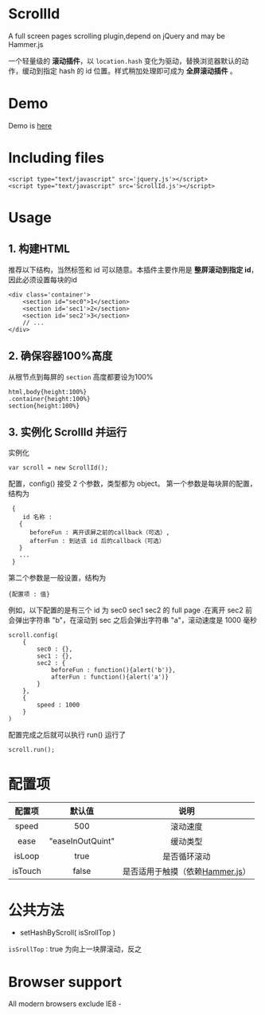 # ScrollId
A full screen pages scrolling plugin,depend on jQuery and may be Hammer.js

一个轻量级的 **滚动插件**，以 `location.hash` 变化为驱动，替换浏览器默认的动作，缓动到指定 hash 的 id 位置。样式稍加处理即可成为 **全屏滚动插件** 。
# Demo
Demo is [here](http://www.imbgf.com/home/about)
# Including files
    <script type="text/javascript" src='jquery.js'></script>
    <script type="text/javascript" src='ScrollId.js'></script>
# Usage 
## 1. 构建HTML
推荐以下结构，当然标签和 id 可以随意。本插件主要作用是 **整屏滚动到指定 id**，因此必须设置每块的id

    <div class='container'>
        <section id="sec0">1</section>
    	<section id='sec1'>2</section>
        <section id='sec2'>3</section>
        // ...
    </div>
## 2. 确保容器100%高度
从根节点到每屏的 `section` 高度都要设为100%

    html,body{height:100%}
    .container{height:100%}
    section{height:100%}
## 3. 实例化 ScrollId 并运行
 实例化

    var scroll = new ScrollId();
配置，config() 接受 2 个参数，类型都为 object。
第一个参数是每块屏的配置，结构为

     {
        id 名称 : 
       {
          beforeFun : 离开该屏之前的callback（可选）,
          afterFun : 到达该 id 后的callback（可选）
       }
       ...
     }
第二个参数是一般设置，结构为

    {配置项 : 值}
例如，以下配置的是有三个 id 为 sec0 sec1 sec2 的 full page .在离开 sec2 前会弹出字符串 "b"，在滚动到 sec 之后会弹出字符串 "a"，滚动速度是 1000 毫秒

    scroll.config(
		{
			sec0 : {},
			sec1 : {},
			sec2 : {
				beforeFun : function(){alert('b')},
				afterFun : function(){alert('a')}
			}
		},
		{
			speed : 1000
		}
	)

配置完成之后就可以执行 run() 运行了

    scroll.run();
# 配置项
| 配置项        | 默认值           |说明|
| :---------: |:-------------:| :--------:|
| speed   | 500 |滚动速度|
| ease      | "easeInOutQuint"      | 缓动类型|
| isLoop | true      |  是否循环滚动|
| isTouch| false| 是否适用于触摸（依赖[Hammer.js](https://github.com/hammerjs/hammer.js)）|

# 公共方法
*  setHashByScroll( isSrollTop )

`isSrollTop：`true 为向上一块屏滚动，反之

# Browser support
All modern browsers exclude IE8 -